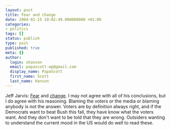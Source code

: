 ```yaml
---
layout: post
title: Fear and change
date: 2004-02-15 19:02:49.000000000 +01:00
categories:
- politics
tags: []
status: publish
type: post
published: true
meta: {}
author:
  login: shanson
  email: papascott-wp@gmail.com
  display_name: PapaScott
  first_name: Scott
  last_name: Hanson
---
```

<p>Jeff Jarvis: <a title="BuzzMachine... Fear" href="http://www.buzzmachine.com/archives/2004_02.html#006242">Fear</a> and <a title="BuzzMachine... Change and Fear: What they got wrong about America" href="http://www.buzzmachine.com/archives/2004_02.html#006251">change</a>. I may not agree with all of his conclusions, but I do agree with his reasoning. Blaming the voters or the media or blaming anybody is not the answer. Voters are by definition always right, and if the Democrats want to beat Bush this fall, they have know what the voters want. And they don't want to be told that they are wrong. Outsiders wanting to understand the current mood in the US would do well to read these.</p>

